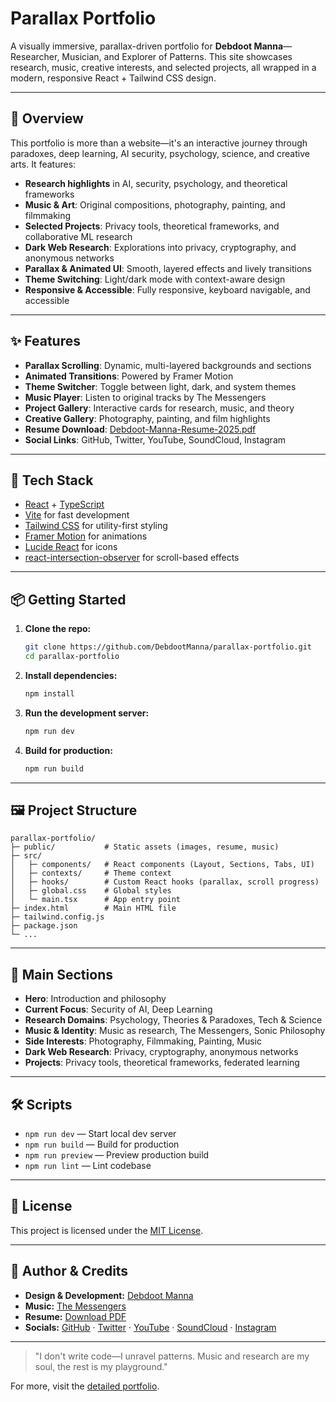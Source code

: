 # Parallax Portfolio

A visually immersive, parallax-driven portfolio for **Debdoot Manna**—Researcher, Musician, and Explorer of Patterns. This site showcases research, music, creative interests, and selected projects, all wrapped in a modern, responsive React + Tailwind CSS design.

---

## 🌌 Overview

This portfolio is more than a website—it's an interactive journey through paradoxes, deep learning, AI security, psychology, science, and creative arts. It features:

- **Research highlights** in AI, security, psychology, and theoretical frameworks
- **Music & Art**: Original compositions, photography, painting, and filmmaking
- **Selected Projects**: Privacy tools, theoretical frameworks, and collaborative ML research
- **Dark Web Research**: Explorations into privacy, cryptography, and anonymous networks
- **Parallax & Animated UI**: Smooth, layered effects and lively transitions
- **Theme Switching**: Light/dark mode with context-aware design
- **Responsive & Accessible**: Fully responsive, keyboard navigable, and accessible

---

## ✨ Features

- **Parallax Scrolling**: Dynamic, multi-layered backgrounds and sections
- **Animated Transitions**: Powered by Framer Motion
- **Theme Switcher**: Toggle between light, dark, and system themes
- **Music Player**: Listen to original tracks by The Messengers
- **Project Gallery**: Interactive cards for research, music, and theory
- **Creative Gallery**: Photography, painting, and film highlights
- **Resume Download**: [Debdoot-Manna-Resume-2025.pdf](public/Debdoot-Manna-Resume-2025.pdf)
- **Social Links**: GitHub, Twitter, YouTube, SoundCloud, Instagram

---

## 🚀 Tech Stack

- [React](https://react.dev/) + [TypeScript](https://www.typescriptlang.org/)
- [Vite](https://vitejs.dev/) for fast development
- [Tailwind CSS](https://tailwindcss.com/) for utility-first styling
- [Framer Motion](https://www.framer.com/motion/) for animations
- [Lucide React](https://lucide.dev/) for icons
- [react-intersection-observer](https://www.npmjs.com/package/react-intersection-observer) for scroll-based effects

---

## 📦 Getting Started

1. **Clone the repo:**
   ```bash
   git clone https://github.com/DebdootManna/parallax-portfolio.git
   cd parallax-portfolio
   ```
2. **Install dependencies:**
   ```bash
   npm install
   ```
3. **Run the development server:**
   ```bash
   npm run dev
   ```
4. **Build for production:**
   ```bash
   npm run build
   ```

---

## 🖼️ Project Structure

```
parallax-portfolio/
├─ public/           # Static assets (images, resume, music)
├─ src/
│   ├─ components/   # React components (Layout, Sections, Tabs, UI)
│   ├─ contexts/     # Theme context
│   ├─ hooks/        # Custom React hooks (parallax, scroll progress)
│   ├─ global.css    # Global styles
│   └─ main.tsx      # App entry point
├─ index.html        # Main HTML file
├─ tailwind.config.js
├─ package.json
└─ ...
```

---

## 🧠 Main Sections

- **Hero**: Introduction and philosophy
- **Current Focus**: Security of AI, Deep Learning
- **Research Domains**: Psychology, Theories & Paradoxes, Tech & Science
- **Music & Identity**: Music as research, The Messengers, Sonic Philosophy
- **Side Interests**: Photography, Filmmaking, Painting, Music
- **Dark Web Research**: Privacy, cryptography, anonymous networks
- **Projects**: Privacy tools, theoretical frameworks, federated learning

---

## 🛠️ Scripts

- `npm run dev` — Start local dev server
- `npm run build` — Build for production
- `npm run preview` — Preview production build
- `npm run lint` — Lint codebase

---

## 📄 License

This project is licensed under the [MIT License](LICENSE).

---

## 👤 Author & Credits

- **Design & Development:** [Debdoot Manna](https://debdootmanna.vercel.app/)
- **Music:** [The Messengers](https://soundcloud.com/themessengersmusic/sets/go-on)
- **Resume:** [Download PDF](public/Debdoot-Manna-Resume-2025.pdf)
- **Socials:** [GitHub](https://github.com/DebdootManna) · [Twitter](https://twitter.com/DebdootManna) · [YouTube](https://www.youtube.com/@themessengersstudios) · [SoundCloud](https://soundcloud.com/themessengersmusic) · [Instagram](https://instagram.com/themessengersmusic)

---

> "I don't write code—I unravel patterns. Music and research are my soul, the rest is my playground."

For more, visit the [detailed portfolio](https://debdootmanna.vercel.app/). 